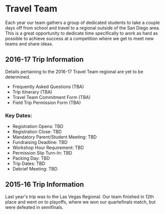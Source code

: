 # Travel Team
Each year our team gathers a group of dedicated students to take a couple days off from school and travel to a regional outside of the San Diego area. This is a great opportunity to dedicate time specifically to work as hard as possible to achieve success at a competition where we get to meet new teams and share ideas.

## 2016-17 Trip Information
Details pertaining to the 2016-17 Travel Team regional are yet to be determined.

+ Frequently Asked Questions (TBA)
+ Trip Itinerary (TBA)
+ Travel Team Commitment Form (TBA)
+ Field Trip Permission Form (TBA)

### Key Dates:

+ Registration Opens: TBD
+ Registration Close: TBD
+ Mandatory Parent/Student Meeting: TBD
+ Fundraising Deadline: TBD
+ Workshop Hour Requirement: TBD
+ Permission Slip Turn-In: TBD
+ Packing Day: TBD
+ Trip Dates: TBD
+ Debrief Meeting: TBD

## 2015-16 Trip Information

Last year's trip was to the Las Vegas Regional. Our team finished in 12th place and went on to playoffs, where we won our quartefinals match, but were defeated in semifinals.
